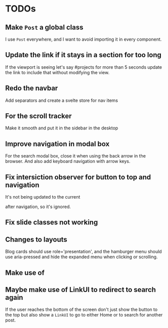 # TODOs

## Make `Post` a global class

I use `Post` everywhere, and I want to avoid importing it in every component.

## Update the link if it stays in a section for too long

If the viewport is seeing let's say #projects for more than 5 seconds update the
link to include that without modifying the view.

## Redo the navbar

Add separators and create a svelte store for nav items

## For the scroll tracker

Make it smooth and put it in the sidebar in the desktop

## Improve navigation in modal box

For the search modal box, close it when using the back arrow in the browser. And
also add keyboard navigation with arrow keys.

## Fix intersiction observer for button to top and navigation

It's not being updated to the current <main> after navigation, so it's ignored.

## Fix slide classes not working

## Changes to layouts

Blog cards should use role='presentation', and the hamburger menu should use
aria-pressed and hide the expanded menu when clicking or scrolling.

## Make use of <base>

## Maybe make use of LinkUI to redirect to search again

If the user reaches the bottom of the screen don't just show the button to the
top but also show a `LinkUI` to go to either Home or to search for another post.
